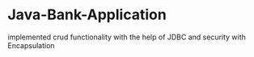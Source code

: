 # Java-Bank-Application
implemented crud functionality with the help of JDBC and security with Encapsulation
